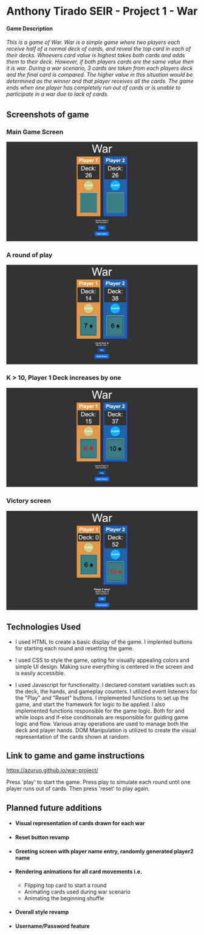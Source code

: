 # Anthony Tirado SEIR - Project 1 - War

#### Game Description

###### This is a game of War. War is a simple game where two players each receive half of a normal deck of cards, and reveal the top card in each of their decks. Whoevers card value is highest takes both cards and adds them to their deck. However, if both players cards are the same value then it is war. During a war scenario, 3 cards are taken from each players deck and the final card is compared. The higher value in this situation would be determined as the winner and that player receives all the cards. The game ends when one player has completely run out of cards or is unable to participate in a war due to lack of cards.

## Screenshots of game

### Main Game Screen

![screenshot1](/screenshots/Screenshot%202023-10-12%20at%203.01.19%20PM.png)

### A round of play

![screenshot2](/screenshots/Screenshot%202023-10-12%20at%203.01.37%20PM.png)

### K > 10, Player 1 Deck increases by one

![screenshot3](/screenshots/Screenshot%202023-10-12%20at%203.01.48%20PM.png)

### Victory screen

![screenshot4](/screenshots/Screenshot%202023-10-12%20at%203.02.05%20PM.png)

## Technologies Used

- I used HTML to create a basic display of the game. I implented buttons for starting each round and resetting the game.

- I used CSS to style the game, opting for visually appealing colors and simple UI design. Making sure everything is centered in the screen and is easily accessible.

- I used Javascript for functionality. I declared constant variables such as the deck, the hands, and gameplay counters. I utilized event listeners for the "Play" and "Reset" buttons. I implemented functions to set up the game, and start the framework for logic to be applied. I also implemented functions responsible for the game logic. Both for and while loops and if-else conditionals are responsible for guiding game logic and flow. Various array operations are used to manage both the deck and player hands. DOM Manipulation is utilized to create the visual representation of the cards shown at random.

## Link to game and game instructions

https://azuruo.github.io/war-project/

Press 'play' to start the game. Press play to simulate each round until one player runs out of cards. Then press 'reset' to play again.

## Planned future additions

- #### Visual representation of cards drawn for each war
- #### Reset button revamp
- #### Greeting screen with player name entry, randomly generated player2 name

- #### Rendering animations for all card movements i.e.

  - Flipping top card to start a round
  - Animating cards used during war scenario
  - Animating the beginning shuffle

- #### Overall style revamp
- #### Username/Password feature
